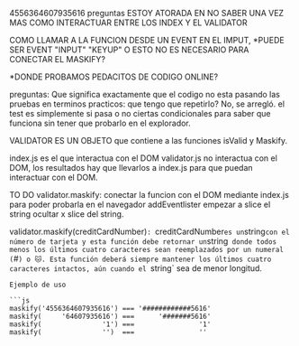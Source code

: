 
4556364607935616
preguntas
ESTOY ATORADA EN NO SABER UNA VEZ MAS COMO INTERACTUAR ENTRE LOS INDEX Y EL VALIDATOR

COMO LLAMAR A LA FUNCION DESDE UN EVENT EN EL IMPUT, 
*PUEDE SER EVENT "INPUT" "KEYUP" O ESTO NO ES NECESARIO PARA CONECTAR EL MASKIFY?

*DONDE PROBAMOS PEDACITOS DE CODIGO ONLINE?


preguntas:
Que significa exactamente que el codigo no esta pasando las pruebas en terminos practicos:
que tengo que repetirlo? 
No, se arregló. el test es simplemente si pasa o no ciertas condicionales para saber que funciona sin tener que probarlo en el explorador. 

VALIDATOR ES UN OBJETO que contiene a las funciones isValid y Maskify. 

index.js es el que interactua con el DOM 
validator.js no interactua con el DOM, los resultados hay que llevarlos a index.js para que puedan interactuar con el DOM. 

TO DO validator.maskify:
conectar la funcion con el DOM mediante index.js para poder probarla en el navegador
addEventlister
empezar a slice el string
ocultar x slice del string.

validator.maskify(creditCardNumber)`: `creditCardNumber` es un `string` con
    el número de tarjeta y esta función debe retornar un `string` donde todos menos
    los últimos cuatro caracteres sean reemplazados por un numeral (`#`) o 🐱.
    Esta función deberá siempre mantener los últimos cuatro caracteres
    intactos, aún cuando el `string` sea de menor longitud.

    Ejemplo de uso

    ```js
    maskify('4556364607935616') === '############5616'
    maskify(     '64607935616') ===      '#######5616'
    maskify(               '1') ===                '1'
    maskify(               '')  ===                ''


